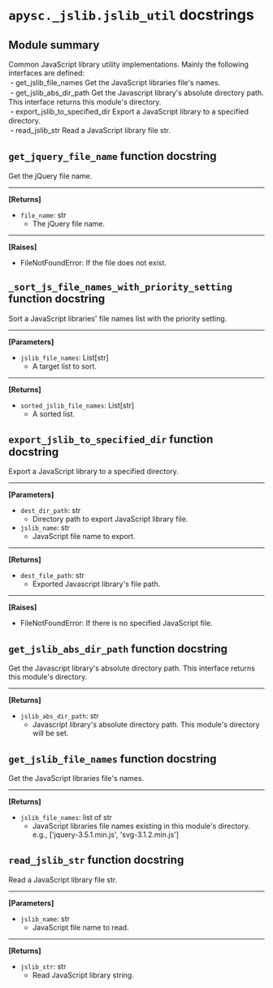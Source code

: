 # `apysc._jslib.jslib_util` docstrings

## Module summary

Common JavaScript library utility implementations. Mainly the following interfaces are defined: <br>・get_jslib_file_names Get the JavaScript libraries file's names. <br>・get_jslib_abs_dir_path Get the Javascript library's absolute directory path. This interface returns this module's directory. <br>・export_jslib_to_specified_dir Export a JavaScript library to a specified directory. <br>・read_jslib_str Read a JavaScript library file str.

## `get_jquery_file_name` function docstring

Get the jQuery file name.<hr>

**[Returns]**

- `file_name`: str
  - The jQuery file name.

<hr>

**[Raises]**

- FileNotFoundError: If the file does not exist.

## `_sort_js_file_names_with_priority_setting` function docstring

Sort a JavaScript libraries' file names list with the priority setting.<hr>

**[Parameters]**

- `jslib_file_names`: List[str]
  - A target list to sort.

<hr>

**[Returns]**

- `sorted_jslib_file_names`: List[str]
  - A sorted list.

## `export_jslib_to_specified_dir` function docstring

Export a JavaScript library to a specified directory.<hr>

**[Parameters]**

- `dest_dir_path`: str
  - Directory path to export JavaScript library file.
- `jslib_name`: str
  - JavaScript file name to export.

<hr>

**[Returns]**

- `dest_file_path`: str
  - Exported Javascript library's file path.

<hr>

**[Raises]**

- FileNotFoundError: If there is no specified JavaScript file.

## `get_jslib_abs_dir_path` function docstring

Get the Javascript library's absolute directory path. This interface returns this module's directory.<hr>

**[Returns]**

- `jslib_abs_dir_path`: str
  - Javascript library's absolute directory path. This module's directory will be set.

## `get_jslib_file_names` function docstring

Get the JavaScript libraries file's names.<hr>

**[Returns]**

- `jslib_file_names`: list of str
  - JavaScript libraries file names existing in this module's directory. e.g., ['jquery-3.5.1.min.js', 'svg-3.1.2.min.js']

## `read_jslib_str` function docstring

Read a JavaScript library file str.<hr>

**[Parameters]**

- `jslib_name`: str
  - JavaScript file name to read.

<hr>

**[Returns]**

- `jslib_str`: str
  - Read JavaScript library string.
